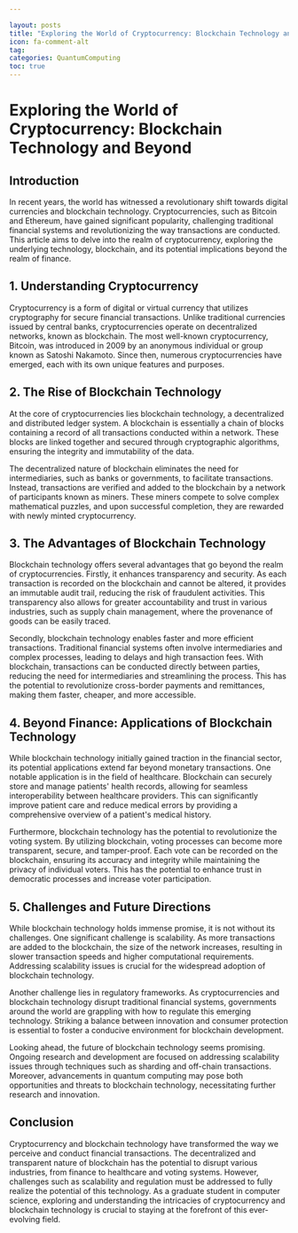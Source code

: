 ```yaml
---

layout: posts
title: "Exploring the World of Cryptocurrency: Blockchain Technology and Beyond"
icon: fa-comment-alt
tag:      
categories: QuantumComputing
toc: true
---
```




# Exploring the World of Cryptocurrency: Blockchain Technology and Beyond

## Introduction

In recent years, the world has witnessed a revolutionary shift towards digital currencies and blockchain technology. Cryptocurrencies, such as Bitcoin and Ethereum, have gained significant popularity, challenging traditional financial systems and revolutionizing the way transactions are conducted. This article aims to delve into the realm of cryptocurrency, exploring the underlying technology, blockchain, and its potential implications beyond the realm of finance.

## 1. Understanding Cryptocurrency

Cryptocurrency is a form of digital or virtual currency that utilizes cryptography for secure financial transactions. Unlike traditional currencies issued by central banks, cryptocurrencies operate on decentralized networks, known as blockchain. The most well-known cryptocurrency, Bitcoin, was introduced in 2009 by an anonymous individual or group known as Satoshi Nakamoto. Since then, numerous cryptocurrencies have emerged, each with its own unique features and purposes.

## 2. The Rise of Blockchain Technology

At the core of cryptocurrencies lies blockchain technology, a decentralized and distributed ledger system. A blockchain is essentially a chain of blocks containing a record of all transactions conducted within a network. These blocks are linked together and secured through cryptographic algorithms, ensuring the integrity and immutability of the data.

The decentralized nature of blockchain eliminates the need for intermediaries, such as banks or governments, to facilitate transactions. Instead, transactions are verified and added to the blockchain by a network of participants known as miners. These miners compete to solve complex mathematical puzzles, and upon successful completion, they are rewarded with newly minted cryptocurrency.

## 3. The Advantages of Blockchain Technology

Blockchain technology offers several advantages that go beyond the realm of cryptocurrencies. Firstly, it enhances transparency and security. As each transaction is recorded on the blockchain and cannot be altered, it provides an immutable audit trail, reducing the risk of fraudulent activities. This transparency also allows for greater accountability and trust in various industries, such as supply chain management, where the provenance of goods can be easily traced.

Secondly, blockchain technology enables faster and more efficient transactions. Traditional financial systems often involve intermediaries and complex processes, leading to delays and high transaction fees. With blockchain, transactions can be conducted directly between parties, reducing the need for intermediaries and streamlining the process. This has the potential to revolutionize cross-border payments and remittances, making them faster, cheaper, and more accessible.

## 4. Beyond Finance: Applications of Blockchain Technology

While blockchain technology initially gained traction in the financial sector, its potential applications extend far beyond monetary transactions. One notable application is in the field of healthcare. Blockchain can securely store and manage patients' health records, allowing for seamless interoperability between healthcare providers. This can significantly improve patient care and reduce medical errors by providing a comprehensive overview of a patient's medical history.

Furthermore, blockchain technology has the potential to revolutionize the voting system. By utilizing blockchain, voting processes can become more transparent, secure, and tamper-proof. Each vote can be recorded on the blockchain, ensuring its accuracy and integrity while maintaining the privacy of individual voters. This has the potential to enhance trust in democratic processes and increase voter participation.

## 5. Challenges and Future Directions

While blockchain technology holds immense promise, it is not without its challenges. One significant challenge is scalability. As more transactions are added to the blockchain, the size of the network increases, resulting in slower transaction speeds and higher computational requirements. Addressing scalability issues is crucial for the widespread adoption of blockchain technology.

Another challenge lies in regulatory frameworks. As cryptocurrencies and blockchain technology disrupt traditional financial systems, governments around the world are grappling with how to regulate this emerging technology. Striking a balance between innovation and consumer protection is essential to foster a conducive environment for blockchain development.

Looking ahead, the future of blockchain technology seems promising. Ongoing research and development are focused on addressing scalability issues through techniques such as sharding and off-chain transactions. Moreover, advancements in quantum computing may pose both opportunities and threats to blockchain technology, necessitating further research and innovation.

## Conclusion

Cryptocurrency and blockchain technology have transformed the way we perceive and conduct financial transactions. The decentralized and transparent nature of blockchain has the potential to disrupt various industries, from finance to healthcare and voting systems. However, challenges such as scalability and regulation must be addressed to fully realize the potential of this technology. As a graduate student in computer science, exploring and understanding the intricacies of cryptocurrency and blockchain technology is crucial to staying at the forefront of this ever-evolving field.